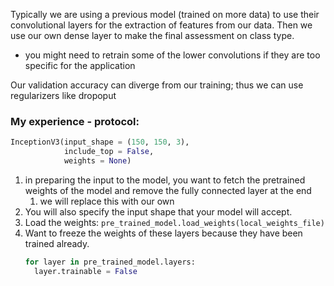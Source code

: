 Typically we are using a previous model (trained on more data) to use their convolutional layers for the extraction of features from our data. Then we use our own dense layer to make the final assessment on class type.
* you might need to retrain some of the lower convolutions if they are too specific for the application


Our validation accuracy can diverge from our training; thus we can use regularizers like dropoput

### My experience - protocol:
``` python
InceptionV3(input_shape = (150, 150, 3), 
			include_top = False, 
			weights = None)
```
1.  in preparing the input to the model, you want to fetch the pretrained weights of the model and remove the fully connected layer at the end 
	1. we will replace this with our own
2. You will also specify the input shape that your model will accept. 
3. Load the weights: `pre_trained_model.load_weights(local_weights_file)`
4. Want to freeze the weights of these layers because they have been trained already.
	```python
	for layer in pre_trained_model.layers:
	  layer.trainable = False
	```
